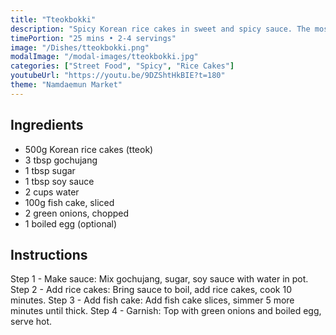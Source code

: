 ```yaml
---
title: "Tteokbokki"
description: "Spicy Korean rice cakes in sweet and spicy sauce. The most iconic Korean street food loved by people of all ages."
timePortion: "25 mins • 2-4 servings"
image: "/Dishes/tteokbokki.png"
modalImage: "/modal-images/tteokbokki.jpg"
categories: ["Street Food", "Spicy", "Rice Cakes"]
youtubeUrl: "https://youtu.be/9DZShtHkBIE?t=180"
theme: "Namdaemun Market"
---
```


## Ingredients
- 500g Korean rice cakes (tteok)
- 3 tbsp gochujang
- 1 tbsp sugar
- 1 tbsp soy sauce
- 2 cups water
- 100g fish cake, sliced
- 2 green onions, chopped
- 1 boiled egg (optional)

## Instructions
Step 1 - Make sauce: Mix gochujang, sugar, soy sauce with water in pot.
Step 2 - Add rice cakes: Bring sauce to boil, add rice cakes, cook 10 minutes.
Step 3 - Add fish cake: Add fish cake slices, simmer 5 more minutes until thick.
Step 4 - Garnish: Top with green onions and boiled egg, serve hot.